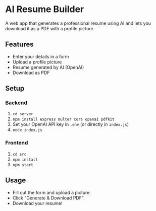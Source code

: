 # AI Resume Builder

A web app that generates a professional resume using AI and lets you download it as a PDF with a profile picture.

## Features

- Enter your details in a form
- Upload a profile picture
- Resume generated by AI (OpenAI)
- Download as PDF

## Setup

### Backend

1. `cd server`
2. `npm install express multer cors openai pdfkit`
3. Set your OpenAI API key in `.env` (or directly in `index.js`)
4. `node index.js`

### Frontend

1. `cd src`
2. `npm install`
3. `npm start`

## Usage

- Fill out the form and upload a picture.
- Click "Generate & Download PDF".
- Download your resume!
